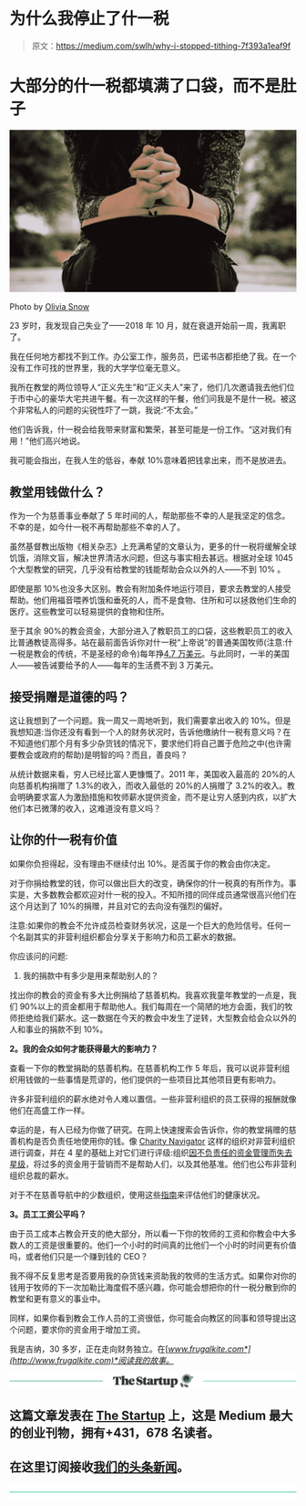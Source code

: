 # 为什么我停止了什一税

> 原文：<https://medium.com/swlh/why-i-stopped-tithing-7f393a1eaf9f>

# 大部分的什一税都填满了口袋，而不是肚子

![](img/09f6d1518068e9e8a61a96aa1fc19874.png)

Photo by [Olivia Snow](https://unsplash.com/photos/CPPFtCHY6mo?utm_source=unsplash&utm_medium=referral&utm_content=creditCopyText)

23 岁时，我发现自己失业了——2018 年 10 月，就在衰退开始前一周，我离职了。

我在任何地方都找不到工作。办公室工作，服务员，巴诺书店都拒绝了我。在一个没有工作可找的世界里，我的大学学位毫无意义。

我所在教堂的两位领导人“正义先生”和“正义夫人”来了，他们几次邀请我去他们位于市中心的豪华大宅共进午餐。有一次这样的午餐，他们问我是不是什一税。被这个非常私人的问题的尖锐性吓了一跳，我说:“不太会。”

他们告诉我，什一税会给我带来财富和繁荣，甚至可能是一份工作。“这对我们有用！”他们高兴地说。

我可能会指出，在我人生的低谷，奉献 10%意味着把钱拿出来，而不是放进去。

## 教堂用钱做什么？

作为一个为慈善事业奉献了 5 年时间的人，帮助那些不幸的人是我坚定的信念。不幸的是，如今什一税不再帮助那些不幸的人了。

虽然基督教出版物《相关杂志》上充满希望的文章认为，更多的什一税将缓解全球饥饿，消除文盲，解决世界清洁水问题，但这与事实相去甚远。根据对全球 1045 个大型教堂的研究，几乎没有给教堂的钱能帮助会众以外的人——不到 10% 。

即使是那 10%也没多大区别。教会有附加条件地运行项目，要求去教堂的人接受帮助。他们用福音喂养饥饿和垂死的人，而不是食物、住所和可以拯救他们生命的医疗。这些教堂可以轻易提供的食物和住所。

至于其余 90%的教会资金，大部分进入了教职员工的口袋，这些教职员工的收入比普通教徒高得多。站在最前面告诉你对什一税“上帝说”的普通美国牧师(注意:什一税是教会的传统，不是圣经的命令)每年挣[4.7 万美元](https://www.bls.gov/oes/2017/may/oes212011.htm)。与此同时，一半的美国人——被告诫要给予的人——每年的生活费不到 3 万美元。

## 接受捐赠是道德的吗？

这让我想到了一个问题。我一周又一周地听到，我们需要拿出收入的 10%。但是我想知道:当你还没有看到一个人的财务状况时，告诉他缴纳什一税有意义吗？在不知道他们那个月有多少杂货钱的情况下，要求他们将自己置于危险之中(也许需要教会或政府的帮助)是明智的吗？而且，善良吗？

从统计数据来看，穷人已经比富人更慷慨了。2011 年，美国收入最高的 20%的人向慈善机构捐赠了 1.3%的收入，而收入最低的 20%的人捐赠了 3.2%的收入。教会明确要求富人为激励措施和牧师薪水提供资金，而不是让穷人感到内疚，以扩大他们本已微薄的收入，这难道没有意义吗？

## 让你的什一税有价值

如果你负担得起，没有理由不继续付出 10%。是否属于你的教会由你决定。

对于你捐给教堂的钱，你可以做出巨大的改变，确保你的什一税真的有所作为。事实是，大多数教会都欢迎对什一税的投入。不知所措的同伴成员通常很高兴他们在这个月达到了 10%的捐赠，并且对它的去向没有强烈的偏好。

注意:如果你的教会不允许成员检查财务状况，这是一个巨大的危险信号。任何一个名副其实的非营利组织都会分享关于影响力和员工薪水的数据。

你应该问的问题:

1.  我的捐款中有多少是用来帮助别人的？

找出你的教会的资金有多大比例捐给了慈善机构。我喜欢我童年教堂的一点是，我们 90%以上的资金都用于帮助他人。我们每周在一个简陋的地方会面，我们的牧师拒绝给我们薪水。这一数据在今天的教会中发生了逆转，大型教会给会众以外的人和事业的捐款不到 10%。

**2。我的会众如何才能获得最大的影响力？**

查看一下你的教堂捐助的慈善机构。在慈善机构工作 5 年后，我可以说非营利组织用钱做的一些事情是荒谬的，他们提供的一些项目比其他项目更有影响力。

许多非营利组织的薪水绝对令人难以置信。一些非营利组织的员工获得的报酬就像他们在高盛工作一样。

幸运的是，有人已经为你做了研究。在网上快速搜索会告诉你，你的教堂捐赠的慈善机构是否负责任地使用你的钱。像 [Charity Navigator](https://www.charitynavigator.org/) 这样的组织对非营利组织进行调查，并在 4 星的基础上对它们进行评级:组织[因不负责任的资金管理而失去星级](https://www.charitynavigator.org/index.cfm?bay=content.view&cpid=5593#rating)，将过多的资金用于营销而不是帮助人们，以及其他基准。他们也公布非营利组织总裁的薪水。

对于不在慈善导航中的少数组织，使用这些[指南](https://www.charitynavigator.org/index.cfm?bay=content.view&cpid=847)来评估他们的健康状况。

**3。员工工资公平吗？**

由于员工成本占教会开支的绝大部分，所以看一下你的牧师的工资和你教会中大多数人的工资是很重要的。他们一个小时的时间真的比他们一个小时的时间更有价值吗，或者他们只是一个赚到钱的 CEO？

我不得不反复思考是否要用我的杂货钱来资助我的牧师的生活方式。如果你对你的钱用于牧师的下一次加勒比海度假不感兴趣，你可能会想把你的什一税分散到你的教堂和更有意义的事业中。

同样，如果你看到教会工作人员的工资很低，你可能会向教区的同事和领导提出这个问题，要求你的资金用于增加工资。

我是吉纳，30 多岁，正在走向财务独立。在[*www.frugalkite.com*](http://www.frugalkite.com)*阅读我的故事。*

[![](img/308a8d84fb9b2fab43d66c117fcc4bb4.png)](https://medium.com/swlh)

## 这篇文章发表在 [The Startup](https://medium.com/swlh) 上，这是 Medium 最大的创业刊物，拥有+431，678 名读者。

## 在这里订阅接收[我们的头条新闻](https://growthsupply.com/the-startup-newsletter/)。

[![](img/b0164736ea17a63403e660de5dedf91a.png)](https://medium.com/swlh)